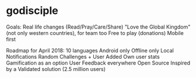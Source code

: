 # godisciple
Goals:
Real life changes (Read/Pray/Care/Share)
"Love the Global Kingdom" (not only western countries), for team too
Free to play (donations)
Mobile first

Roadmap for April 2018:
10 languages
Android only
Offline only
Local Notifications
Random Challenges + User Added
Own user stats
Gamification as an option
User Feedback everywhere
Open Source
Inspired by a Validated solution (2.5 million users)
